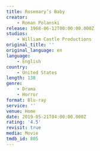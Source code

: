```yaml
---
title: Rosemary’s Baby
creator:
    - Roman Polanski
release: 1968-06-12T00:00:00.000Z
studios:
    - William Castle Productions
original_title: ''
original_language: en
language:
    - English
country:
    - United States
length: 138
genre:
    - Drama
    - Horror
format: Blu-ray
service: ''
venue: Home
date: 2019-05-21T04:00:00.000Z
rating: '4.5'
revisit: true
media: Movie
tmdb_id: 805
---
```



